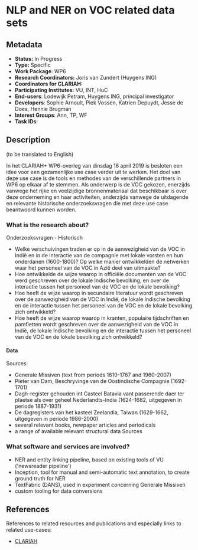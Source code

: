 # NLP and NER on VOC related data sets

## Metadata

* **Status:**  In Progress
* **Type:** Specific
* **Work Package**: WP6
* **Research Coordinators:**  Joris van Zundert (Huygens ING)
* **Coordinators for CLARIAH:**  
* **Participating Institutes:** VU, INT, HuC
* **End-users**: Lodewijk Petram, Huygens ING, principal investigator
* **Developers**: Sophie Arnoult, Piek Vossen, Katrien Depuydt, Jesse de Does, Hennie Brugman
* **Interest Groups**: Ann, TP, WF
* **Task IDs**: 

## Description
(to be translated to English)

In het CLARIAH+ WP6-overleg van dinsdag 16 april 2019 is besloten een idee voor een gezamenlijke use case verder uit te werken. Het doel van deze use case is de tools en methodes van de verschillende partners in WP6 op elkaar af te stemmen. Als onderwerp is de VOC gekozen, enerzijds vanwege het rijke en veelzijdige bronnenmateriaal dat beschikbaar is over deze onderneming en haar activiteiten, anderzijds vanwege de uitdagende en relevante historische onderzoeksvragen die met deze use case beantwoord kunnen worden.

### What is the research about?

Onderzoeksvragen - Historisch

- Welke verschuivingen traden er op in de aanwezigheid van de VOC in Indië en in de interactie van de compagnie met lokale vorsten en hun onderdanen (1600-1800)?
Op welke manier ontwikkelden de netwerken waar het personeel van de VOC in Azië deel van uitmaakte?
- Hoe ontwikkelde de wijze waarop in officiële documenten van de VOC werd geschreven over de lokale Indische bevolking, en over de interactie tussen het personeel van de VOC en de lokale bevolking?
- Hoe heeft de wijze waarop in secundaire literatuur wordt geschreven over de aanwezigheid van de VOC in Indië, de lokale Indische bevolking en de interactie tussen het personeel van de VOC en de lokale bevolking zich ontwikkeld?
- Hoe heeft de wijze waarop waarop in kranten, populaire tijdschriften en pamfletten wordt geschreven over de aanwezigheid van de VOC in Indië, de lokale Indische bevolking en de interactie tussen het personeel van de VOC en de lokale bevolking zich ontwikkeld?

#### Data

Sources:
- Generale Missiven (text from periods 1610-1767 and 1960-2007)
- Pieter van Dam, Beschryvinge van de Oostindische Compagnie (1692-1701)
- Dagh-register gehouden int Casteel Batavia vant passerende daer ter plaetse als over geheel Nederlandts-India (1624-1682, uitgegeven in periode 1887-1931)
- De dagregisters van het kasteel Zeelandia, Taiwan (1629-1662, uitgegeven in periode 1986-2000)
- several relevant books, newpaper articles and periodicals
- a range of available relevant structural data Sources 

### What software and services are involved?

- NER and entity linking pipeline, based on existing tools of VU ('newsreader pipeline')
- Inception, tool for manual and semi-automatic text annotation, to create ground truth for NER
- TextFabric (DANS), used in experiment concerning Generale Missiven
- custom tooling for data conversions

## References

References to related resources and publications and especially links to related use-cases:

* [CLARIAH](https://clariah.nl)
